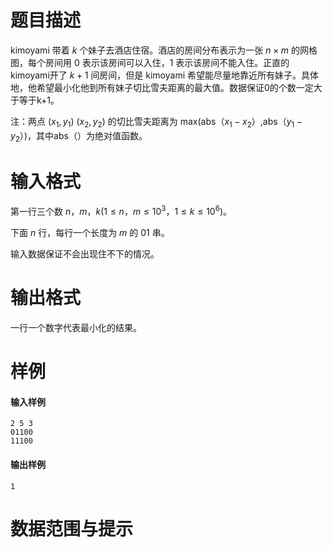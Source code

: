 
# 题目描述

kimoyami 带着 $k$ 个妹子去酒店住宿。酒店的房间分布表示为一张 $n \times m$ 的网格图，每个房间用 $0$ 表示该房间可以入住，$1$ 表示该房间不能入住。正直的kimoyami开了 $k+1$ 间房间，但是 kimoyami 希望能尽量地靠近所有妹子。具体地，他希望最小化他到所有妹子切比雪夫距离的最大值。数据保证0的个数一定大于等于k+1。


注：两点 $(x_1,y_1)\ (x_2,y_2)$ 的切比雪夫距离为 max(abs（$x_1-x_2$）,abs（$y_1-y_2$）)，其中abs（）为绝对值函数。

# 输入格式

第一行三个数 $n，m，k(1\leq n，m\leq 10^3，1\leq k\leq 10^6)$。

下面 $n$ 行，每行一个长度为 $m$ 的 01 串。 

输入数据保证不会出现住不下的情况。

# 输出格式

一行一个数字代表最小化的结果。

# 样例

#### 输入样例

```plain
2 5 3
01100
11100
```

#### 输出样例

```plain
1
```

# 数据范围与提示



